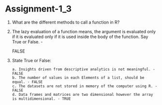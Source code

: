 # Assignment-1_3

1. What are the different methods to call a function in R?

2. The lazy evaluation of a function means, the argument is evaluated only if it is evaluated only if it is used
inside the body of the function. Say True or False. -

      FALSE
3. State True or False:

       a. Insights driven from descriptive analytics is not meaningful. - FALSE
       b. The number of values in each Elements of a list, should be equal. - FALSE
       c. The datasets are not stored in memory of the computer using R. - FALSE
       d. Data frames and matrices are two dimensional however the array is multidimensional. - TRUE
